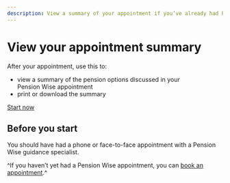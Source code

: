 ```yaml
---
description: View a summary of your appointment if you’ve already had Pension Wise guidance
---
```


# View your appointment summary

After your appointment, use this to:

- view a summary of the pension options discussed in your<br>Pension Wise appointment
- print or download the summary

<a class="button button-start" href="/summary-document/new" role="button">Start now</a>

## Before you start

You should have had a phone or face-to-face appointment with a Pension Wise guidance specialist.

^If you haven’t yet had a Pension Wise appointment, you can [book an appointment](/appointments).^
